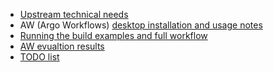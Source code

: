  * [Upstream technical needs](Workflow_technical_needs.md)
 * AW (Argo Workflows) [desktop installation and usage notes](Argo_Worfkows_notes_and_tricks.md)
 * [Running the build examples and full workflow](Running_the_pipeline.md)
 * [AW evualtion results](Evaluation_result.md)
 * [TODO list](Todo.md)
